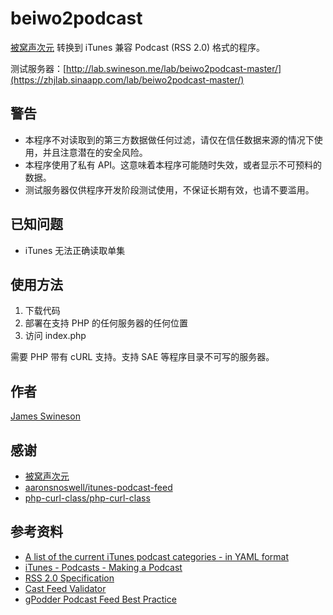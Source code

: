 # beiwo2podcast

[被窝声次元](http://www.beiwo.ac) 转换到 iTunes 兼容 Podcast (RSS 2.0) 格式的程序。

测试服务器：[http://lab.swineson.me/lab/beiwo2podcast-master/](https://zhjlab.sinaapp.com/lab/beiwo2podcast-master/)

## 警告

 * 本程序不对读取到的第三方数据做任何过滤，请仅在信任数据来源的情况下使用，并且注意潜在的安全风险。
 * 本程序使用了私有 API。这意味着本程序可能随时失效，或者显示不可预料的数据。
 * 测试服务器仅供程序开发阶段测试使用，不保证长期有效，也请不要滥用。

## 已知问题

 * iTunes 无法正确读取单集

## 使用方法

 1. 下载代码
 2. 部署在支持 PHP 的任何服务器的任何位置
 3. 访问 index.php

需要 PHP 带有 cURL 支持。支持 SAE 等程序目录不可写的服务器。

## 作者

[James Swineson](https://swineson.me)

## 感谢

 * [被窝声次元](http://www.beiwo.ac)
 * [aaronsnoswell/itunes-podcast-feed](https://github.com/aaronsnoswell/itunes-podcast-feed)
 * [php-curl-class/php-curl-class](https://github.com/php-curl-class/php-curl-class)

## 参考资料

 * [A list of the current iTunes podcast categories - in YAML format](https://gist.github.com/skattyadz/814315)
 * [iTunes - Podcasts - Making a Podcast](https://www.apple.com/itunes/podcasts/specs.html#rss)
 * [RSS 2.0 Specification](http://cyber.law.harvard.edu/rss/rss.html)
 * [Cast Feed Validator](http://castfeedvalidator.com/)
 * [gPodder Podcast Feed Best Practice](https://github.com/gpodder/podcast-feed-best-practice/blob/master/podcast-feed-best-practice.md)
